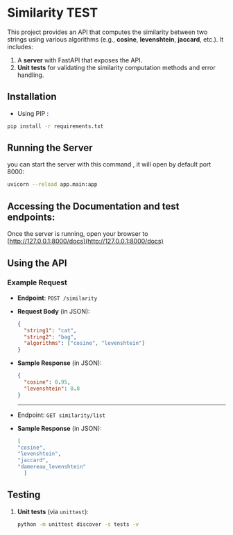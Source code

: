 # Similarity TEST

This project provides an API that computes the similarity between two strings using various algorithms (e.g., **cosine**, **levenshtein**, **jaccard**, etc.). It includes:

1. A **server** with FastAPI that exposes the API.
2. **Unit tests** for validating the similarity computation methods and error handling.

## Installation

- Using PIP :

```bash
pip install -r requirements.txt
```
 
## Running the Server

you can start the server with this command , it will open by default port 8000:
```bash
uvicorn --reload app.main:app
```


## Accessing the Documentation and test endpoints: 
Once the server is running, open your browser to [http://127.0.0.1:8000/docs](http://127.0.0.1:8000/docs)

## Using the API

### Example Request

- **Endpoint**: `POST /similarity`
- **Request Body** (in JSON):
  ```json
  {
    "string1": "cat",
    "string2": "bag",
    "algorithms": ["cosine", "levenshtein"]
  }
  ```
- **Sample Response** (in JSON):
  ```json
  {
    "cosine": 0.95,
    "levenshtein": 0.8
  }
  ```
  ---

- Endpoint: `GET similarity/list`

- **Sample Response** (in JSON):
  ```json
  [
  "cosine",
  "levenshtein",
  "jaccard",
  "damereau_levenshtein"
    ]
  ```

## Testing

1. **Unit tests** (via `unittest`):
   ```bash
   python -m unittest discover -s tests -v
   ```
